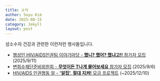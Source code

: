 ```yaml
---
title: 소식
author: Soyu Kim
date: 2025-08-15
category: Jekyll
layout: post
---
```


성소수자 건강과 관련한 이런저런 행사들입니다.

* [행성인 HIV/AIDS인권팀 이야기마당 - **했니? 했어? 했냐고!!** 참가자 모집](https://lgbtpride.or.kr/xe/notice/1936388) (2025/9/11)
* [변희수재단준비위원회 - **무엇이든 T나게 물어보세요** 참가자 모집](https://www.facebook.com/bhsf210227/posts/pfbid032sHxK8sgywfejgtmvHAJQFbKgnHEXcfdQHquDMYNFcr91eGWdYWVgFL5XDcAkFCRl) (2025/9/6)
* [HIV/AIDS 인권행동 알 - **'알집', 절대 지켜!** 모금 프로젝트](https://www.socialfunch.org/Keep_the_ALJIB) (~2025/12/10)
